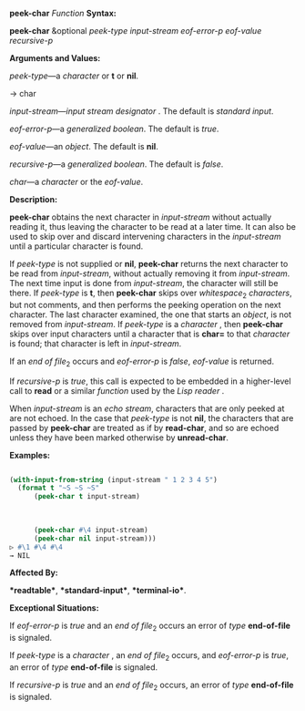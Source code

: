 **peek-char** *Function* **Syntax:** 



**peek-char** &amp;optional *peek-type input-stream eof-error-p eof-value recursive-p* 



**Arguments and Values:** 



*peek-type*—a *character* or **t** or **nil**. 



→ char 



*input-stream*—*input stream designator* . The default is *standard input*. 



*eof-error-p*—a *generalized boolean*. The default is *true*. 



*eof-value*—an *object*. The default is **nil**. 



*recursive-p*—a *generalized boolean*. The default is *false*. 



*char*—a *character* or the *eof-value*. 



**Description:** 



**peek-char** obtains the next character in *input-stream* without actually reading it, thus leaving the character to be read at a later time. It can also be used to skip over and discard intervening characters in the *input-stream* until a particular character is found. 



If *peek-type* is not supplied or **nil**, **peek-char** returns the next character to be read from *input-stream*, without actually removing it from *input-stream*. The next time input is done from *input-stream*, the character will still be there. If *peek-type* is **t**, then **peek-char** skips over *whitespace*<sub>2</sub> *characters*, but not comments, and then performs the peeking operation on the next character. The last character examined, the one that starts an *object*, is not removed from *input-stream*. If *peek-type* is a *character* , then **peek-char** skips over input characters until a character that is **char=** to that *character* is found; that character is left in *input-stream*. 



If an *end of file*<sub>2</sub> occurs and *eof-error-p* is *false*, *eof-value* is returned. 



If *recursive-p* is *true*, this call is expected to be embedded in a higher-level call to **read** or a similar *function* used by the *Lisp reader* . 



When *input-stream* is an *echo stream*, characters that are only peeked at are not echoed. In the case that *peek-type* is not **nil**, the characters that are passed by **peek-char** are treated as if by **read-char**, and so are echoed unless they have been marked otherwise by **unread-char**. 



**Examples:**
```lisp

(with-input-from-string (input-stream " 1 2 3 4 5") 
  (format t "~S ~S ~S" 
	  (peek-char t input-stream) 

	  
	  
	  (peek-char #\4 input-stream) 
	  (peek-char nil input-stream))) 
▷ #\1 #\4 #\4 
→ NIL 

```
**Affected By:** 



**\*readtable\***, **\*standard-input\***, **\*terminal-io\***. 



**Exceptional Situations:** 



If *eof-error-p* is *true* and an *end of file*<sub>2</sub> occurs an error of *type* **end-of-file** is signaled. 



If *peek-type* is a *character* , an *end of file*<sub>2</sub> occurs, and *eof-error-p* is *true*, an error of *type* **end-of-file** is signaled. 



If *recursive-p* is *true* and an *end of file*<sub>2</sub> occurs, an error of *type* **end-of-file** is signaled. 